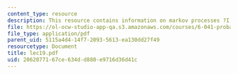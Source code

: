 ```yaml
---
content_type: resource
description: This resource contains information on markov processes ?I.
file: https://ol-ocw-studio-app-qa.s3.amazonaws.com/courses/6-041-probabilistic-systems-analysis-and-applied-probability-spring-2006/2062077167ce634dd880e9716d36d41c_lec19.pdf
file_type: application/pdf
parent_uid: 5115a4d4-14f7-2093-5613-ea130dd27f49
resourcetype: Document
title: lec19.pdf
uid: 20620771-67ce-634d-d880-e9716d36d41c
---
```

